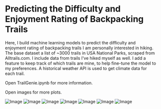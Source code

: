 # Predicting the Difficulty and Enjoyment Rating of Backpacking Trails

Here, I build machine learning models to predict the difficulty and enjoyment rating of backpacking trails I am personally interested in hiking. The base dataset a list of ~3000 trails in USA National Parks, scraped from Alltrails.com. I include data from trails I've hiked myself as well. I add a feature to keep track of which trails are mine, to help fine-tune the model to my preferences. A historical weather API is used to get climate data for each trail.

Open TrailGenie.ipynb for more information.

Open images for more plots.

![Image](https://github.com/jgbreault/TrailGenie/blob/main/images/FullDataset-DistancevsElevationGain.png)
![Image](https://github.com/jgbreault/TrailGenie/blob/main/images/MyCompletedTrails-DistancevsElevationGain.png)
![Image](https://github.com/jgbreault/TrailGenie/blob/main/images/MyCompletedTrails-GroupedbyPark.png)
![Image](https://github.com/jgbreault/TrailGenie/blob/main/images/MyCompletedTrails-WeatherSummary.png)
![Image](https://github.com/jgbreault/TrailGenie/blob/main/images/MyCompletedTrails-GroupedbyDayofYear.png)
![Image](https://github.com/jgbreault/TrailGenie/blob/main/images/MyCompletedTrails-CumulativeDistance.png)
![Image](https://github.com/jgbreault/TrailGenie/blob/main/images/WatchlistTrails-PredictionResults.png)